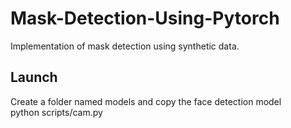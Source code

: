 # Mask-Detection-Using-Pytorch

Implementation of mask detection using synthetic data.

## Launch

Create a folder named models and copy the face detection model <br/>
python scripts/cam.py <br/>

